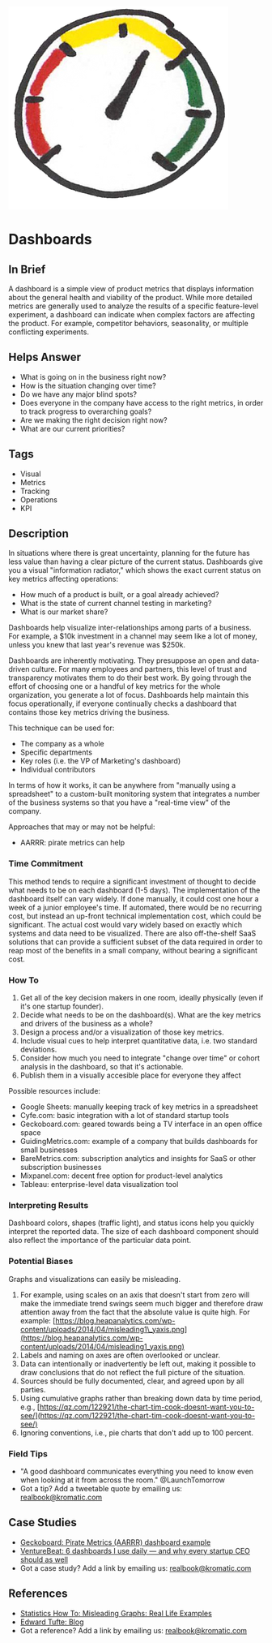 ![](/assets/illustration-metrics-meter-color.png)

# Dashboards

## In Brief

A dashboard is a simple view of product metrics that displays information about the general health and viability of the product. While more detailed metrics are generally used to analyze the results of a specific feature-level experiment, a dashboard can indicate when complex factors are affecting the product. For example, competitor behaviors, seasonality, or multiple conflicting experiments.

## Helps Answer

* What is going on in the business right now?
* How is the situation changing over time?
* Do we have any major blind spots? 
* Does everyone in the company have access to the right metrics, in order to track progress to overarching goals?
* Are we making the right decision right now?
* What are our current priorities?

## Tags

* Visual
* Metrics
* Tracking
* Operations
* KPI

## Description

In situations where there is great uncertainty, planning for the future has less value than having a clear picture of the current status. Dashboards give you a visual "information radiator," which shows the exact current status on key metrics affecting operations:

* How much of a product is built, or a goal already achieved?
* What is the state of current channel testing in marketing? 
* What is our market share?

Dashboards help visualize inter-relationships among parts of a business. For example, a $10k investment in a channel may seem like a lot of money, unless you knew that last year's revenue was $250k.

Dashboards are inherently motivating. They presuppose an open and data-driven culture. For many employees and partners, this level of trust and transparency motivates them to do their best work. By going through the effort of choosing one or a handful of key metrics for the whole organization, you generate a lot of focus. Dashboards help maintain this focus operationally, if everyone continually checks a dashboard that contains those key metrics driving the business.

This technique can be used for:

* The company as a whole
* Specific departments
* Key roles \(i.e. the VP of Marketing's dashboard\)
* Individual contributors

In terms of how it works, it can be anywhere from  "manually using a spreadsheet" to a custom-built monitoring system that integrates a number of the business systems so that you have a "real-time view" of the company.

Approaches that may or may not be helpful:

* AARRR: pirate metrics can help 

### Time Commitment

This method tends to require a significant investment of thought to decide what needs to be on each dashboard \(1-5 days\). The implementation of the dashboard itself can vary widely. If done manually, it could cost one hour a week of a junior employee's time. If automated, there would be no recurring cost, but instead an up-front technical implementation cost, which could be significant. The actual cost would vary widely based on exactly which systems and data need to be visualized. There are also off-the-shelf SaaS solutions that can provide a sufficient subset of the data required in order to reap most of the benefits in a small company, without bearing a significant cost.

### How To

1. Get all of the key decision makers in one room, ideally physically \(even if it's one startup founder\).
2. Decide what needs to be on the dashboard\(s\). What are the key metrics and drivers of the business as a whole? 
3. Design a process and/or a visualization of those key metrics. 
4. Include visual cues to help interpret quantitative data, i.e. two standard deviations. 
5. Consider how much you need to integrate "change over time" or cohort analysis in the dashboard, so that it's actionable. 
6. Publish them in a visually accesible place for everyone they affect

Possible resources include:

* Google Sheets: manually keeping track of key metrics in a spreadsheet
* Cyfe.com: basic integration with a lot of standard startup tools
* Geckoboard.com: geared towards being a TV interface in an open office space
* GuidingMetrics.com: example of a company that builds dashboards for small businesses
* BareMetrics.com: subscription analytics and insights for SaaS or other subscription businesses
* Mixpanel.com: decent free option for product-level analytics
* Tableau: enterprise-level data visualization tool

### Interpreting Results

Dashboard colors, shapes \(traffic light\), and status icons help you quickly interpret the reported data. The size of each dashboard component should also reflect the importance of the particular data point.

### Potential Biases

Graphs and visualizations can easily be misleading.   
1. For example, using scales on an axis that doesn't start from zero will make the immediate trend swings seem much bigger and therefore draw attention away from the fact that the absolute value is quite high. For example: [https://blog.heapanalytics.com/wp-content/uploads/2014/04/misleading1\_yaxis.png](https://blog.heapanalytics.com/wp-content/uploads/2014/04/misleading1_yaxis.png)  
2. Labels and naming on axes are often overlooked or unclear.   
3. Data can intentionally or inadvertently be left out, making it possible to draw conclusions that do not reflect the full picture of the situation.   
4. Sources should be fully documented, clear, and agreed upon by all parties.  
5. Using cumulative graphs rather than breaking down data by time period, e.g., [https://qz.com/122921/the-chart-tim-cook-doesnt-want-you-to-see/](https://qz.com/122921/the-chart-tim-cook-doesnt-want-you-to-see/)  
6. Ignoring conventions, i.e., pie charts that don't add up to 100 percent.

### Field Tips

* "A good dashboard communicates everything you need to know even when looking at it from across the room." @LaunchTomorrow
* Got a tip? Add a tweetable quote by emailing us: [realbook@kromatic.com](mailto:realbook@kromatic.com)

## Case Studies

* [Geckoboard: Pirate Metrics \(AARRR\) dashboard example](https://www.geckoboard.com/learn/dashboard-examples/aarrr-pirate-metrics-dashboard-example/#.WQhMl9rytpg)
* [VentureBeat: 6 dashboards I use daily — and why every startup CEO should as well](https://venturebeat.com/2015/07/31/6-dashboards-i-use-daily-and-why-every-startup-ceo-should-as-well/)
* Got a case study? Add a link by emailing us: [realbook@kromatic.com](mailto:realbook@kromatic.com) 

## References

* [Statistics How To: Misleading Graphs: Real Life Examples](http://www.statisticshowto.com/misleading-graphs/)
* [Edward Tufte: Blog](https://www.edwardtufte.com/tufte/)
* Got a reference? Add a link by emailing us: [realbook@kromatic.com](realbook@kromatic.com)



